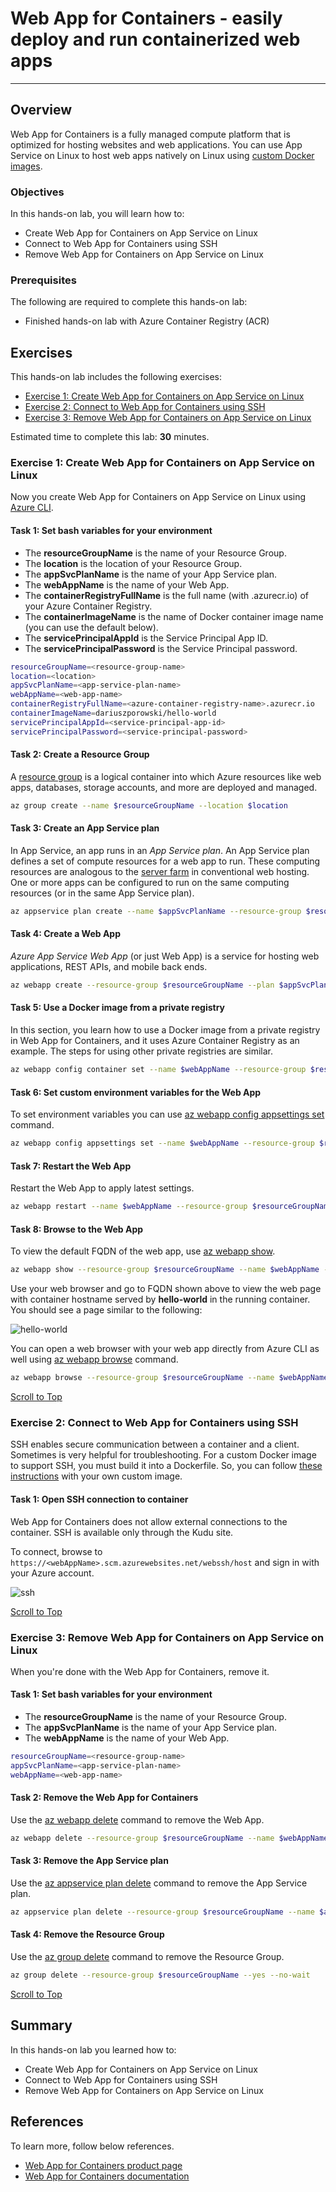 # Web App for Containers - easily deploy and run containerized web apps

---

## Overview
Web App for Containers is a fully managed compute platform that is optimized for hosting websites and web applications. You can use App Service on Linux to host web apps natively on Linux using [custom Docker images](https://docs.microsoft.com/en-us/azure/app-service/containers/tutorial-custom-docker-image).

### Objectives
In this hands-on lab, you will learn how to:
* Create Web App for Containers on App Service on Linux
* Connect to Web App for Containers using SSH
* Remove Web App for Containers on App Service on Linux

### Prerequisites
The following are required to complete this hands-on lab:
* Finished hands-on lab with Azure Container Registry (ACR)

## Exercises
This hands-on lab includes the following exercises:
* [Exercise 1: Create Web App for Containers on App Service on Linux](#exercise1)
* [Exercise 2: Connect to Web App for Containers using SSH](#exercise2)
* [Exercise 3: Remove Web App for Containers on App Service on Linux](#exercise3)

Estimated time to complete this lab: **30** minutes.

### Exercise 1: Create Web App for Containers on App Service on Linux
Now you create Web App for Containers on App Service on Linux using [Azure CLI](https://docs.microsoft.com/cli/azure/get-started-with-azure-cli).

#### Task 1: Set bash variables for your environment
* The **resourceGroupName** is the name of your Resource Group.
* The **location** is the location of your Resource Group.
* The **appSvcPlanName** is the name of your App Service plan.
* The **webAppName**  is the name of your Web App.
* The **containerRegistryFullName** is the full name (with .azurecr.io) of your Azure Container Registry.
* The **containerImageName** is the name of Docker container image name (you can use the default below).
* The **servicePrincipalAppId** is the Service Principal App ID.
* The **servicePrincipalPassword** is the Service Principal password.
```bash
resourceGroupName=<resource-group-name>
location=<location>
appSvcPlanName=<app-service-plan-name>
webAppName=<web-app-name>
containerRegistryFullName=<azure-container-registry-name>.azurecr.io
containerImageName=dariuszporowski/hello-world
servicePrincipalAppId=<service-principal-app-id>
servicePrincipalPassword=<service-principal-password>
```

#### Task 2: Create a Resource Group
A [resource group](https://docs.microsoft.com/en-us/azure/azure-resource-manager/resource-group-overview#terminology) is a logical container into which Azure resources like web apps, databases, storage accounts, and more are deployed and managed.
```bash
az group create --name $resourceGroupName --location $location
```

#### Task 3: Create an App Service plan
In App Service, an app runs in an *App Service plan*. An App Service plan defines a set of compute resources for a web app to run. These computing resources are analogous to the [server farm](https://wikipedia.org/wiki/Server_farm) in conventional web hosting. One or more apps can be configured to run on the same computing resources (or in the same App Service plan).
```bash
az appservice plan create --name $appSvcPlanName --resource-group $resourceGroupName --sku B1 --is-linux
```

#### Task 4: Create a Web App
*Azure App Service Web App* (or just Web App) is a service for hosting web applications, REST APIs, and mobile back ends.
```bash
az webapp create --resource-group $resourceGroupName --plan $appSvcPlanName --name $webAppName --runtime "dotnetcore|2.0"
```

#### Task 5: Use a Docker image from a private registry
In this section, you learn how to use a Docker image from a private registry in Web App for Containers, and it uses Azure Container Registry as an example. The steps for using other private registries are similar.
```bash
az webapp config container set --name $webAppName --resource-group $resourceGroupName --docker-custom-image-name $containerRegistryFullName/$containerImageName --docker-registry-server-url https://$containerRegistryFullName --docker-registry-server-user $servicePrincipalAppId --docker-registry-server-password $servicePrincipalPassword
```

#### Task 6: Set custom environment variables for the Web App
To set environment variables you can use [az webapp config appsettings set](https://docs.microsoft.com/en-us/cli/azure/webapp/config/appsettings#az-webapp-config-appsettings-set) command.
```bash
az webapp config appsettings set --name $webAppName --resource-group $resourceGroupName --settings NAME=WebApp
```

#### Task 7: Restart the Web App
Restart the Web App to apply latest settings.
```bash
az webapp restart --name $webAppName --resource-group $resourceGroupName
```

#### Task 8: Browse to the Web App
To view the default FQDN of the web app, use [az webapp show](https://docs.microsoft.com/en-us/cli/azure/webapp#az-webapp-show).
```bash
az webapp show --resource-group $resourceGroupName --name $webAppName --query "{FQDN:defaultHostName}" --out table
```

Use your web browser and go to FQDN shown above to view the web page with container hostname served by **hello-world** in the running container. You should see a page similar to the following:

![hello-world](img/webapp-hello-world.png)

You can open a web browser with your web app directly from Azure CLI as well using [az webapp browse](https://docs.microsoft.com/en-us/cli/azure/webapp#az-webapp-browse) command.
```bash
az webapp browse --resource-group $resourceGroupName --name $webAppName
```

[Scroll to Top](#exercises)

### Exercise 2: Connect to Web App for Containers using SSH
SSH enables secure communication between a container and a client. Sometimes is very helpful for troubleshooting. For a custom Docker image to support SSH, you must build it into a Dockerfile. So, you can follow [these instructions](https://docs.microsoft.com/en-us/azure/app-service/containers/tutorial-custom-docker-image#connect-to-web-app-for-containers-using-ssh) with your own custom image.

#### Task 1: Open SSH connection to container
Web App for Containers does not allow external connections to the container. SSH is available only through the Kudu site.

To connect, browse to `https://<webAppName>.scm.azurewebsites.net/webssh/host` and sign in with your Azure account.

![ssh](img/webapp-ssh.png)

[Scroll to Top](#exercises)

### Exercise 3: Remove Web App for Containers on App Service on Linux
When you're done with the Web App for Containers, remove it.

#### Task 1: Set bash variables for your environment
* The **resourceGroupName** is the name of your Resource Group.
* The **appSvcPlanName** is the name of your App Service plan.
* The **webAppName**  is the name of your Web App.
```bash
resourceGroupName=<resource-group-name>
appSvcPlanName=<app-service-plan-name>
webAppName=<web-app-name>
```

#### Task 2: Remove the Web App for Containers
Use the [az webapp delete](https://docs.microsoft.com/en-us/cli/azure/webapp#az-webapp-delete) command to remove the Web App.
```bash
az webapp delete --resource-group $resourceGroupName --name $webAppName
```

#### Task 3: Remove the App Service plan
Use the [az appservice plan delete](https://docs.microsoft.com/en-us/cli/azure/appservice/plan#az-appservice-plan-delete) command to remove the App Service plan.
```bash
az appservice plan delete --resource-group $resourceGroupName --name $appSvcPlanName --yes
```

#### Task 4: Remove the Resource Group
Use the [az group delete](https://docs.microsoft.com/en-us/cli/azure/group#az-group-delete) command to remove the Resource Group.
```bash
az group delete --resource-group $resourceGroupName --yes --no-wait
```

[Scroll to Top](#exercises)

## Summary
In this hands-on lab you learned how to:
* Create Web App for Containers on App Service on Linux
* Connect to Web App for Containers using SSH
* Remove Web App for Containers on App Service on Linux

## References
To learn more, follow below references.
* [Web App for Containers product page](https://azure.microsoft.com/en-us/services/app-service/containers/)
* [Web App for Containers documentation](https://docs.microsoft.com/en-us/azure/app-service/containers/)